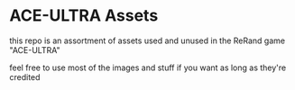# ACE-ULTRA Assets
this repo is an assortment of assets used and unused in the ReRand game "ACE-ULTRA"<br>

feel free to use most of the images and stuff if you want as long as they're credited
